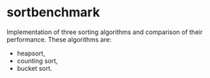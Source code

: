 # sortbenchmark
Implementation of three sorting algorithms and comparison of their performance.
These algorithms are:
- heapsort,
- counting sort,
- bucket sort.
